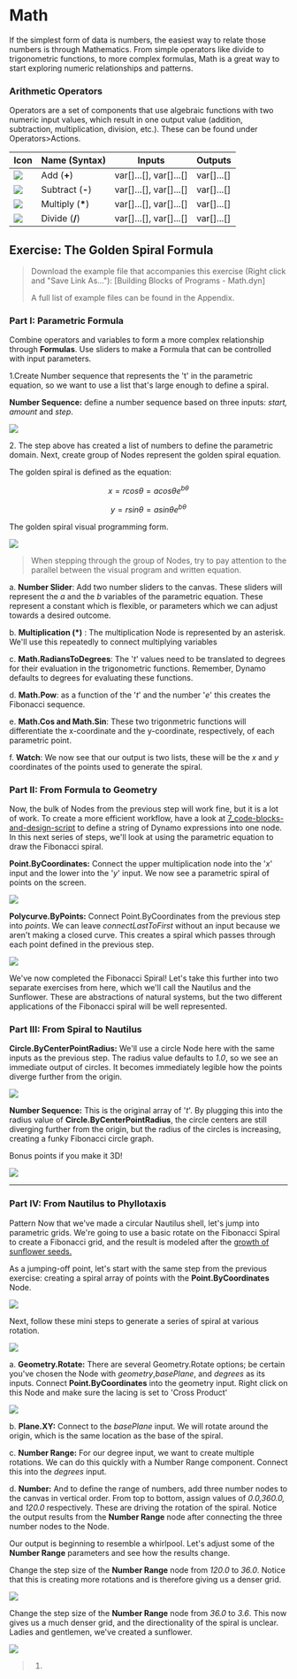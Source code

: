 # Math

If the simplest form of data is numbers, the easiest way to relate those numbers is through Mathematics. From simple operators like divide to trigonometric functions, to more complex formulas, Math is a great way to start exploring numeric relationships and patterns.

### Arithmetic Operators&#x20;

Operators are a set of components that use algebraic functions with two numeric input values, which result in one output value (addition, subtraction, multiplication, division, etc.). These can be found under Operators>Actions.

| Icon                                                | Name (Syntax)     | Inputs                     | Outputs      |
| --------------------------------------------------- | ----------------- | -------------------------- | ------------ |
| ![](<../../.gitbook/assets/addition (1).jpg>)       | Add (**+**)       | var\[]...\[], var\[]...\[] | var\[]...\[] |
| ![](<../../.gitbook/assets/Subtraction (1).jpg>)    | Subtract (**-**)  | var\[]...\[], var\[]...\[] | var\[]...\[] |
| ![](<../../.gitbook/assets/Multiplication (1).jpg>) | Multiply (**\***) | var\[]...\[], var\[]...\[] | var\[]...\[] |
| ![](<../../.gitbook/assets/Division (1).jpg>)       | Divide (**/**)    | var\[]...\[], var\[]...\[] | var\[]...\[] |

## Exercise: The Golden Spiral Formula

> Download the example file that accompanies this exercise (Right click and "Save Link As..."): \[Building Blocks of Programs - Math.dyn]&#x20;
>
> A full list of example files can be found in the Appendix.

### Part I: Parametric Formula

Combine operators and variables to form a more complex relationship through **Formulas**. Use sliders to make a Formula that can be controlled with input parameters.

1.Create Number sequence that represents the 't' in the parametric equation, so we want to use a list that's large enough to define a spiral.

**Number Sequence:** define a number sequence based on three inputs: _start, amount_ and _step_.&#x20;

![](<../../.gitbook/assets/math - part I-01.jpg>)

2\. The step above has created a list of numbers to define the parametric domain. Next, create group of Nodes represent the golden spiral equation.&#x20;

The golden spiral is defined as the equation:&#x20;

$$
x = r cos θ = a cos θ e^{bθ}
$$

$$
y = r sin θ = a sin θe^{bθ}
$$

The golden spiral visual programming form.

![](<../../.gitbook/assets/math - part I-02.jpg>)

> When stepping through the group of Nodes, try to pay attention to the parallel between the visual program and written equation.

a. **Number Slider**: Add two number sliders to the canvas. These sliders will represent the _a_ and the _b_ variables of the parametric equation. These represent a constant which is flexible, or parameters which we can adjust towards a desired outcome.

b. **Multiplication (\*)** : The multiplication Node is represented by an asterisk. We'll use this repeatedly to connect multiplying variables

c. **Math.RadiansToDegrees**: The '_t_' values need to be translated to degrees for their evaluation in the trigonometric functions. Remember, Dynamo defaults to degrees for evaluating these functions.

d. **Math.Pow**: as a function of the '_t_' and the number '_e_' this creates the Fibonacci sequence.

e. **Math.Cos and Math.Sin**: These two trigonmetric functions will differentiate the x-coordinate and the y-coordinate, respectively, of each parametric point.

f. **Watch**: We now see that our output is two lists, these will be the _x_ and _y_ coordinates of the points used to generate the spiral.

### Part II: From Formula to Geometry&#x20;

Now, the bulk of Nodes from the previous step will work fine, but it is a lot of work. To create a more efficient workflow, have a look at [7\_code-blocks-and-design-script](../../coding-in-dynamo/7\_code-blocks-and-design-script/ "mention") to define a string of Dynamo expressions into one node. In this next series of steps, we'll look at using the parametric equation to draw the Fibonacci spiral.&#x20;

**Point.ByCoordinates:** Connect the upper multiplication node into the '_x_' input and the lower into the '_y_' input. We now see a parametric spiral of points on the screen.

![](<../../.gitbook/assets/math - part II-01.gif>)

**Polycurve.ByPoints:** Connect Point.ByCoordinates from the previous step into _points_. We can leave _connectLastToFirst_ without an input because we aren't making a closed curve. This creates a spiral which passes through each point defined in the previous step.

![](<../../.gitbook/assets/math - part II-02.jpg>)

We've now completed the Fibonacci Spiral! Let's take this further into two separate exercises from here, which we'll call the Nautilus and the Sunflower. These are abstractions of natural systems, but the two different applications of the Fibonacci spiral will be well represented.

### Part III: From Spiral to Nautilus

**Circle.ByCenterPointRadius:** We'll use a circle Node here with the same inputs as the previous step. The radius value defaults to _1.0_, so we see an immediate output of circles. It becomes immediately legible how the points diverge further from the origin.

![](<../../.gitbook/assets/math - part III-01.jpg>)

**Number Sequence:** This is the original array of '_t_'. By plugging this into the radius value of **Circle.ByCenterPointRadius**, the circle centers are still diverging further from the origin, but the radius of the circles is increasing, creating a funky Fibonacci circle graph.&#x20;

Bonus points if you make it 3D!

![](<../../.gitbook/assets/math - part III-02.gif>)

****

### Part IV: From Nautilus to Phyllotaxis&#x20;

Pattern Now that we've made a circular Nautilus shell, let's jump into parametric grids. We're going to use a basic rotate on the Fibonacci Spiral to create a Fibonacci grid, and the result is modeled after the [growth of sunflower seeds.](http://ms.unimelb.edu.au/\~segerman/papers/sunflower\_spiral\_fibonacci\_metric.pdf)

As a jumping-off point, let's start with the same step from the previous exercise: creating a spiral array of points with the **Point.ByCoordinates** Node.

![](<../../.gitbook/assets/math - part IV-01.jpg>)

Next, follow these mini steps to generate a series of spiral at various rotation.

![](<../../.gitbook/assets/math - part IV-02.jpg>)

a. **Geometry.Rotate:** There are several Geometry.Rotate options; be certain you've chosen the Node with _geometry_,_basePlane_, and _degrees_ as its inputs. Connect **Point.ByCoordinates** into the geometry input. Right click on this Node and make sure the lacing is set to 'Cross Product'

![](<../../.gitbook/assets/math - part IV-03 cross product.jpg>)

b. **Plane.XY:** Connect to the _basePlane_ input. We will rotate around the origin, which is the same location as the base of the spiral.

c. **Number Range:** For our degree input, we want to create multiple rotations. We can do this quickly with a Number Range component. Connect this into the _degrees_ input.

d. **Number:** And to define the range of numbers, add three number nodes to the canvas in vertical order. From top to bottom, assign values of _0.0,360.0,_ and _120.0_ respectively. These are driving the rotation of the spiral. Notice the output results from the **Number Range** node after connecting the three number nodes to the Node.

Our output is beginning to resemble a whirlpool. Let's adjust some of the **Number Range** parameters and see how the results change.

Change the step size of the **Number Range** node from _120.0_ to _36.0_. Notice that this is creating more rotations and is therefore giving us a denser grid.&#x20;

![](<../../.gitbook/assets/math - part IV-04.jpg>)

Change the step size of the **Number Range** node from _36.0_ to _3.6_. This now gives us a much denser grid, and the directionality of the spiral is unclear. Ladies and gentlemen, we've created a sunflower.

![](<../../.gitbook/assets/math - part IV-05.jpg>)

> 1.
